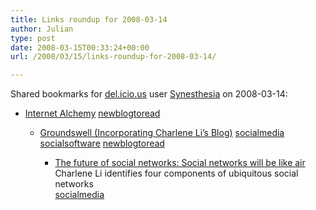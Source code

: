 ```yaml
---
title: Links roundup for 2008-03-14
author: Julian
type: post
date: 2008-03-15T00:33:24+00:00
url: /2008/03/15/links-roundup-for-2008-03-14/

---
```

Shared bookmarks for [del.icio.us][1] user [Synesthesia][2] on 2008-03-14:

  * [Internet Alchemy][3] 
    [newblogtoread][4] </li> 
    
      * [Groundswell (Incorporating Charlene Li&#8217;s Blog)][5] 
        [socialmedia][6] [socialsoftware][7] [newblogtoread][4] </li> 
        
          * [The future of social networks: Social networks will be like air][8]  
            Charlene Li identifies four components of ubiquitous social networks   
            [socialmedia][6] </ul>

 [1]: https://del.icio.us/
 [2]: https://del.icio.us/synesthesia
 [3]: https://iandavis.com/blog
 [4]: https://del.icio.us/synesthesia/newblogtoread
 [5]: https://blogs.forrester.com/charleneli
 [6]: https://del.icio.us/synesthesia/socialmedia
 [7]: https://del.icio.us/synesthesia/socialsoftware
 [8]: https://blogs.forrester.com/charleneli/2008/03/the-future-of-s.html